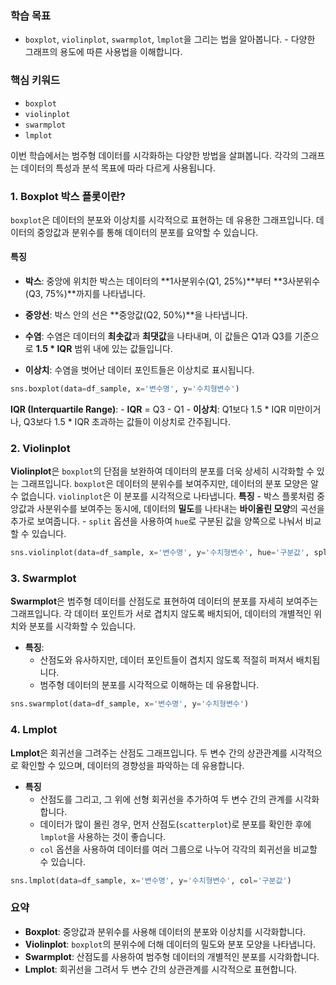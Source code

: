 
### **학습 목표**
- `boxplot`, `violinplot`, `swarmplot`, `lmplot`을 그리는 법을 알아봅니다. - 다양한 그래프의 용도에 따른 사용법을 이해합니다.

### **핵심 키워드** 
- `boxplot`
- `violinplot` 
- `swarmplot` 
- `lmplot`

이번 학습에서는 범주형 데이터를 시각화하는 다양한 방법을 살펴봅니다. 각각의 그래프는 데이터의 특성과 분석 목표에 따라 다르게 사용됩니다.



### **1. Boxplot** **박스 플롯이란?** 
`boxplot`은 데이터의 분포와 이상치를 시각적으로 표현하는 데 유용한 그래프입니다. 데이터의 중앙값과 분위수를 통해 데이터의 분포를 요약할 수 있습니다. 
#### **특징**
- **박스**: 중앙에 위치한 박스는 데이터의 **1사분위수(Q1, 25%)**부터 **3사분위수(Q3, 75%)**까지를 나타냅니다.

- **중앙선**: 박스 안의 선은 **중앙값(Q2, 50%)**을 나타냅니다. 

- **수염**: 수염은 데이터의 **최솟값**과 **최댓값**을 나타내며, 이 값들은 Q1과 Q3를 기준으로 **1.5 * IQR** 범위 내에 있는 값들입니다. 

- **이상치**: 수염을 벗어난 데이터 포인트들은 이상치로 표시됩니다.

```python 
sns.boxplot(data=df_sample, x='변수명', y='수치형변수')
```

**IQR (Interquartile Range)**:
    - **IQR** = Q3 - Q1
    - **이상치**: Q1보다 1.5 * IQR 미만이거나, Q3보다 1.5 * IQR 초과하는 값들이 이상치로 간주됩니다.
### **2. Violinplot**

**Violinplot**은 `boxplot`의 단점을 보완하여 데이터의 분포를 더욱 상세히 시각화할 수 있는 그래프입니다. `boxplot`은 데이터의 분위수를 보여주지만, 데이터의 분포 모양은 알 수 없습니다. `violinplot`은 이 분포를 시각적으로 나타냅니다.
**특징**
    - 박스 플롯처럼 중앙값과 사분위수를 보여주는 동시에, 데이터의 **밀도**를 나타내는 **바이올린 모양**의 곡선을 추가로 보여줍니다.
    - `split` 옵션을 사용하여 `hue`로 구분된 값을 양쪽으로 나눠서 비교할 수 있습니다.
```python
sns.violinplot(data=df_sample, x='변수명', y='수치형변수', hue='구분값', split=True)
```
### **3. Swarmplot**
**Swarmplot**은 범주형 데이터를 산점도로 표현하여 데이터의 분포를 자세히 보여주는 그래프입니다. 각 데이터 포인트가 서로 겹치지 않도록 배치되어, 데이터의 개별적인 위치와 분포를 시각화할 수 있습니다.
- **특징**:
    - 산점도와 유사하지만, 데이터 포인트들이 겹치지 않도록 적절히 퍼져서 배치됩니다.
    - 범주형 데이터의 분포를 시각적으로 이해하는 데 유용합니다.
```python
sns.swarmplot(data=df_sample, x='변수명', y='수치형변수')
```
### **4. Lmplot**
**Lmplot**은 회귀선을 그려주는 산점도 그래프입니다. 두 변수 간의 상관관계를 시각적으로 확인할 수 있으며, 데이터의 경향성을 파악하는 데 유용합니다.
- **특징**
    - 산점도를 그리고, 그 위에 선형 회귀선을 추가하여 두 변수 간의 관계를 시각화합니다.
    - 데이터가 많이 몰린 경우, 먼저 산점도(`scatterplot`)로 분포를 확인한 후에 `lmplot`을 사용하는 것이 좋습니다.
    - `col` 옵션을 사용하여 데이터를 여러 그룹으로 나누어 각각의 회귀선을 비교할 수 있습니다.
```python
sns.lmplot(data=df_sample, x='변수명', y='수치형변수', col='구분값')
```


### 요약
- **Boxplot**: 중앙값과 분위수를 사용해 데이터의 분포와 이상치를 시각화합니다.
- **Violinplot**: `boxplot`의 분위수에 더해 데이터의 밀도와 분포 모양을 나타냅니다.
- **Swarmplot**: 산점도를 사용하여 범주형 데이터의 개별적인 분포를 시각화합니다.
- **Lmplot**: 회귀선을 그려서 두 변수 간의 상관관계를 시각적으로 표현합니다.